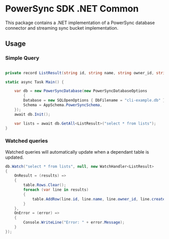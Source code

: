 # PowerSync SDK .NET Common 

This package contains a .NET implementation of a PowerSync database connector and streaming sync bucket implementation.

## Usage 

### Simple Query

```csharp

private record ListResult(string id, string name, string owner_id, string created_at);

static async Task Main() {

    var db = new PowerSyncDatabase(new PowerSyncDatabaseOptions
        {
        Database = new SQLOpenOptions { DbFilename = "cli-example.db" },
        Schema = AppSchema.PowerSyncSchema,
    });
    await db.Init();

    var lists = await db.GetAll<ListResult>("select * from lists");
}

```


### Watched queries
Watched queries will automatically update when a dependant table is updated.

```csharp
db.Watch("select * from lists", null, new WatchHandler<ListResult>
{
    OnResult = (results) =>
    {
        table.Rows.Clear();
        foreach (var line in results)
        {
            table.AddRow(line.id, line.name, line.owner_id, line.created_at);
        }
    },
    OnError = (error) =>
    {
        Console.WriteLine("Error: " + error.Message);
    }
});

```